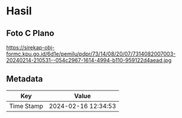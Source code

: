 # Hasil

## Foto C Plano

https://sirekap-obj-formc.kpu.go.id/6d1e/pemilu/pdpr/73/14/08/20/07/7314082007003-20240214-210531--054c2967-1614-4994-b110-959122d4aead.jpg


## Metadata

| Key        | Value               |
| ---------- | ------------------- |
| Time Stamp | 2024-02-16 12:34:53 |



